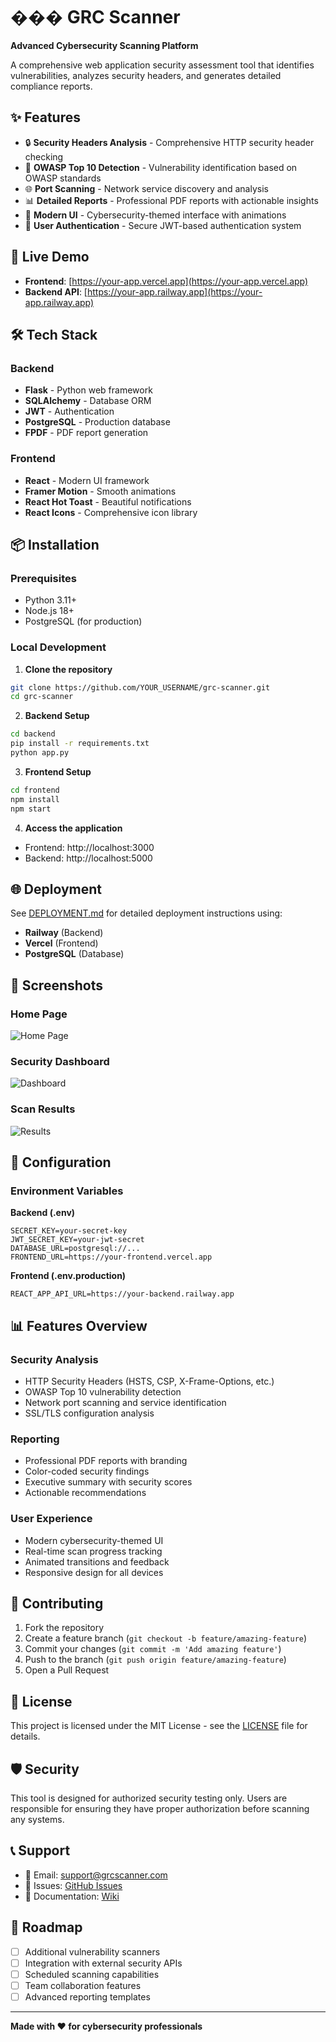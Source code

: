 # ���️ GRC Scanner
**Advanced Cybersecurity Scanning Platform**

A comprehensive web application security assessment tool that identifies vulnerabilities, analyzes security headers, and generates detailed compliance reports.

## ✨ Features

- 🔒 **Security Headers Analysis** - Comprehensive HTTP security header checking
- 🐛 **OWASP Top 10 Detection** - Vulnerability identification based on OWASP standards
- 🌐 **Port Scanning** - Network service discovery and analysis
- 📊 **Detailed Reports** - Professional PDF reports with actionable insights
- 🎨 **Modern UI** - Cybersecurity-themed interface with animations
- 🔐 **User Authentication** - Secure JWT-based authentication system

## 🚀 Live Demo

- **Frontend**: [https://your-app.vercel.app](https://your-app.vercel.app)
- **Backend API**: [https://your-app.railway.app](https://your-app.railway.app)

## 🛠️ Tech Stack

### Backend
- **Flask** - Python web framework
- **SQLAlchemy** - Database ORM
- **JWT** - Authentication
- **PostgreSQL** - Production database
- **FPDF** - PDF report generation

### Frontend
- **React** - Modern UI framework
- **Framer Motion** - Smooth animations
- **React Hot Toast** - Beautiful notifications
- **React Icons** - Comprehensive icon library

## 📦 Installation

### Prerequisites
- Python 3.11+
- Node.js 18+
- PostgreSQL (for production)

### Local Development

1. **Clone the repository**
```bash
git clone https://github.com/YOUR_USERNAME/grc-scanner.git
cd grc-scanner
```

2. **Backend Setup**
```bash
cd backend
pip install -r requirements.txt
python app.py
```

3. **Frontend Setup**
```bash
cd frontend
npm install
npm start
```

4. **Access the application**
- Frontend: http://localhost:3000
- Backend: http://localhost:5000

## 🌐 Deployment

See [DEPLOYMENT.md](DEPLOYMENT.md) for detailed deployment instructions using:
- **Railway** (Backend)
- **Vercel** (Frontend)
- **PostgreSQL** (Database)

## 📸 Screenshots

### Home Page
![Home Page](screenshots/home.png)

### Security Dashboard
![Dashboard](screenshots/dashboard.png)

### Scan Results
![Results](screenshots/results.png)

## 🔧 Configuration

### Environment Variables

**Backend (.env)**
```env
SECRET_KEY=your-secret-key
JWT_SECRET_KEY=your-jwt-secret
DATABASE_URL=postgresql://...
FRONTEND_URL=https://your-frontend.vercel.app
```

**Frontend (.env.production)**
```env
REACT_APP_API_URL=https://your-backend.railway.app
```

## 📊 Features Overview

### Security Analysis
- HTTP Security Headers (HSTS, CSP, X-Frame-Options, etc.)
- OWASP Top 10 vulnerability detection
- Network port scanning and service identification
- SSL/TLS configuration analysis

### Reporting
- Professional PDF reports with branding
- Color-coded security findings
- Executive summary with security scores
- Actionable recommendations

### User Experience
- Modern cybersecurity-themed UI
- Real-time scan progress tracking
- Animated transitions and feedback
- Responsive design for all devices

## 🤝 Contributing

1. Fork the repository
2. Create a feature branch (`git checkout -b feature/amazing-feature`)
3. Commit your changes (`git commit -m 'Add amazing feature'`)
4. Push to the branch (`git push origin feature/amazing-feature`)
5. Open a Pull Request

## 📄 License

This project is licensed under the MIT License - see the [LICENSE](LICENSE) file for details.

## 🛡️ Security

This tool is designed for authorized security testing only. Users are responsible for ensuring they have proper authorization before scanning any systems.

## 📞 Support

- 📧 Email: support@grcscanner.com
- 🐛 Issues: [GitHub Issues](https://github.com/YOUR_USERNAME/grc-scanner/issues)
- 📖 Documentation: [Wiki](https://github.com/YOUR_USERNAME/grc-scanner/wiki)

## 🎯 Roadmap

- [ ] Additional vulnerability scanners
- [ ] Integration with external security APIs
- [ ] Scheduled scanning capabilities
- [ ] Team collaboration features
- [ ] Advanced reporting templates

---

**Made with ❤️ for cybersecurity professionals**